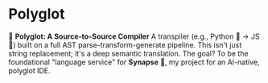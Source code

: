 # Polyglot
🚀 **Polyglot: A Source-to-Source Compiler**  A transpiler (e.g., Python 🐍 -> JS 📜) built on a full AST parse-transform-generate pipeline. This isn't just string replacement; it's a deep semantic translation.  The goal? To be the foundational "language service" for **Synapse** 🧠, my project for an AI-native, polyglot IDE.
